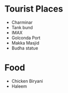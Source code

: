 # Tourist Places

- Charminar
- Tank bund
- IMAX
- Golconda Port
- Makka Masjid
- Budha statue 

# Food

- Chicken Biryani
- Haleem


